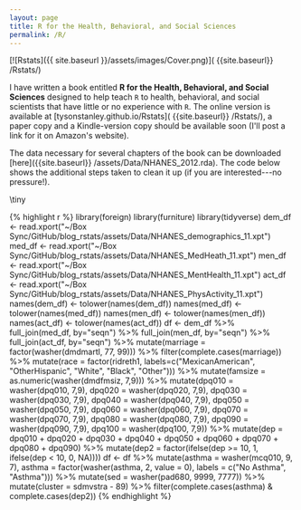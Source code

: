 ```yaml
---
layout: page
title: R for the Health, Behavioral, and Social Sciences
permalink: /R/
---
```


[![Rstats]({{ site.baseurl }}/assets/images/Cover.png)]( {{site.baseurl}} /Rstats/)

I have written a book entitled **R for the Health, Behavioral, and Social Sciences** designed to help teach `R` to health, behavioral, and social scientists that have little or no experience with `R`. The online version is available at [tysonstanley.github.io/Rstats]( {{site.baseurl}} /Rstats/), a paper copy and a Kindle-version copy should be available soon (I'll post a link for it on Amazon's website).

The data necessary for several chapters of the book can be downloaded [here]({{site.baseurl}} /assets/Data/NHANES_2012.rda). The code below shows the additional steps taken to clean it up (if you are interested---no pressure!).

\tiny

{% highlight r %}
library(foreign)
library(furniture)
library(tidyverse)
dem_df <- read.xport("~/Box Sync/GitHub/blog_rstats/assets/Data/NHANES_demographics_11.xpt")
med_df <- read.xport("~/Box Sync/GitHub/blog_rstats/assets/Data/NHANES_MedHeath_11.xpt")
men_df <- read.xport("~/Box Sync/GitHub/blog_rstats/assets/Data/NHANES_MentHealth_11.xpt")
act_df <- read.xport("~/Box Sync/GitHub/blog_rstats/assets/Data/NHANES_PhysActivity_11.xpt")
names(dem_df) <- tolower(names(dem_df))
names(med_df) <- tolower(names(med_df))
names(men_df) <- tolower(names(men_df))
names(act_df) <- tolower(names(act_df))
df <- dem_df %>%
  full_join(med_df, by="seqn") %>%
  full_join(men_df, by="seqn") %>%
  full_join(act_df, by="seqn") %>%
  mutate(marriage = factor(washer(dmdmartl, 77, 99))) %>%
  filter(complete.cases(marriage)) %>%
  mutate(race = factor(ridreth1, 
                       labels=c("MexicanAmerican", "OtherHispanic", 
                                "White", "Black", "Other"))) %>%
  mutate(famsize = as.numeric(washer(dmdfmsiz, 7,9))) %>%
  mutate(dpq010 = washer(dpq010, 7,9),
         dpq020 = washer(dpq020, 7,9),
         dpq030 = washer(dpq030, 7,9),
         dpq040 = washer(dpq040, 7,9),
         dpq050 = washer(dpq050, 7,9),
         dpq060 = washer(dpq060, 7,9),
         dpq070 = washer(dpq070, 7,9),
         dpq080 = washer(dpq080, 7,9),
         dpq090 = washer(dpq090, 7,9),
         dpq100 = washer(dpq100, 7,9)) %>%
  mutate(dep = dpq010 + dpq020 + dpq030 + dpq040 + dpq050 +
               dpq060 + dpq070 + dpq080 + dpq090) %>%
  mutate(dep2 = factor(ifelse(dep >= 10, 1,
                       ifelse(dep < 10, 0, NA))))
df <- df %>%
  mutate(asthma = washer(mcq010, 9, 7),
         asthma = factor(washer(asthma, 2, value = 0),
                         labels = c("No Asthma", "Asthma"))) %>%
  mutate(sed = washer(pad680, 9999, 7777)) %>%
  mutate(cluster = sdmvstra - 89) %>%
  filter(complete.cases(asthma) & complete.cases(dep2)) 
{% endhighlight %}



